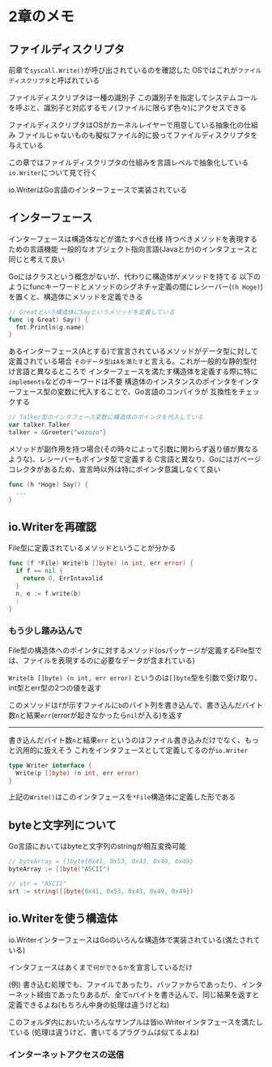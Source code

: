 # 2章のメモ

## ファイルディスクリプタ

前章で`syscall.Write()`が呼び出されているのを確認した
OSではこれが`ファイルディスクリプタ`と呼ばれている

ファイルディスクリプタは一種の識別子
この識別子を指定してシステムコールを呼ぶと、識別子と対応するモノ(ファイルに限らず色々)にアクセスできる

ファイルディスクリプタはOSがカーネルレイヤーで用意している抽象化の仕組み
ファイルじゃないものも擬似ファイル的に扱ってファイルディスクリプタを与えている

この章ではファイルディスクリプタの仕組みを言語レベルで抽象化している `io.Writer`について見て行く

io.WriterはGo言語のインターフェースで実装されている

## インターフェース

インターフェースは構造体などが満たすべき仕様
持つべきメソッドを表現するための言語機能
一般的なオブジェクト指向言語(Javaとか)のインタフェースと同じと考えて良い

Goにはクラスという概念がないが、代わりに構造体がメソッドを持てる
以下のようにfuncキーワードとメソッドのシグネチャ定義の間にレシーバー(`(h Hoge)`)を置くと、構造体にメソッドを定義できる

```Go
// Greatという構造体にSayというメソッドを定義している
func (g Great) Say() {
  fmt.Println(g.name)
}
```

あるインターフェース(Aとする)で宣言されているメソッドがデータ型に対して定義されている場合
`そのデータ型はAを満たす`と言える。これが一般的な静的型付け言語と異なるところで
インターフェースを満たす構造体を定義する際に特に`implements`などのキーワードは不要
構造体のインスタンスのポインタをインターフェース型の変数に代入することで、Go言語のコンパイラが
互換性をチェックする

```Go
// Talker型のインタフェース変数に構造体のポインタを代入している
var talker Talker
talker = &Greeter{"wozozo"}
```

メソッドが副作用を持つ場合(その時々によって引数に関わらず返り値が異なるような)、レシーバーもポインタ型で定義する
C言語と異なり、Goにはガベージコレクタがあるため、宣言時以外は特にポインタ意識しなくて良い
```Go
func (h *Hoge) Say() {
  ...
}
```

## io.Writerを再確認

File型に定義されているメソッドということが分かる

```Go
func (f *File) Write(b []byte) (n int, err error) {
  if f == nil {
    return 0, ErrIntavalid
  }
  n, e := f.write(b)
  :
}
```

### もう少し踏み込んで

File型の構造体へのポインタに対するメソッド(osパッケージが定義するFile型では、ファイルを表現するのに必要なデータが含まれている)

`Write(b []byte) (n int, err error)` というのは`[]byte`型を引数で受け取り、int型とerr型の2つの値を返す

このメソッドは`f`が示すファイルに`b`のバイト列を書き込んで、書き込んだバイト数`n`と結果`err`(errorが起きなかったら`nil`が入る)を返す

---

書き込んだバイト数`n`と結果`err` というのはファイル書き込みだけでなく、もっと汎用的に扱えそう
これをインタフェースとして定義してるのが`io.Writer`

```Go
type Writer interface {
  Write(p []byte) (n int, err error)
}
```

上記の`Write()`はこのインタフェースを`*File`構造体に定義した形である

## byteと文字列について

Go言語においてはbyteと文字列のstringが相互変換可能

```Go
// byteArray = []byte{0x41, 0x53, 0x43, 0x49, 0x49}
byteArray := []byte("ASCII")

// str = "ASCII"
srt := string([]byte{0x41, 0x53, 0x43, 0x49, 0x49})
```

## io.Writerを使う構造体

io.WriterインターフェースはGoのいろんな構造体で実装されている(満たされている)

インタフェースはあくまで`何ができるか`を宣言しているだけ

(例) 書き込む処理でも、ファイルであったり、バッファからであったり、インターネット経由であったりあるが、全て`n`バイトを書き込んで、同じ結果を返すと定義できるよね(もちろん中身の処理は違うけどね)

このフォルダ内においたいろんなサンプルは皆io.Writerインタフェースを満たしている
(処理は違うけど、書いてるプラグラムは似てるよね)

### インターネットアクセスの送信
